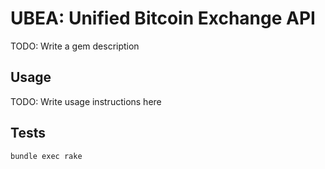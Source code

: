 # UBEA: Unified Bitcoin Exchange API

TODO: Write a gem description

## Usage

TODO: Write usage instructions here

## Tests

`bundle exec rake`

